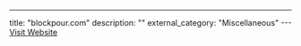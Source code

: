 ---
title: "blockpour.com"
description: ""
external_category: "Miscellaneous"
---[Visit Website](https://www.blockpour.com/)

